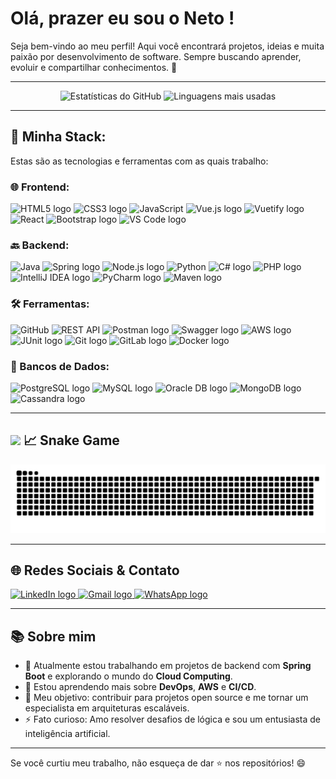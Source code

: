 # Olá, prazer eu sou o Neto !

Seja bem-vindo ao meu perfil! Aqui você encontrará projetos, ideias e muita paixão por desenvolvimento de software. Sempre buscando aprender, evoluir e compartilhar conhecimentos. 🚀

---

<div align="center">
  <img src="https://github-readme-stats.vercel.app/api?username=LuizGuilhes123&hide_title=false&hide_rank=false&show_icons=true&include_all_commits=true&count_private=true&theme=dracula&locale=en&hide_border=false&order=1" height="150" alt="Estatísticas do GitHub" />
  <img src="https://github-readme-stats.vercel.app/api/top-langs?username=NetoNog&locale=en&layout=compact&card_width=320&langs_count=5&theme=dracula&hide_border=false&order=2" height="150" alt="Linguagens mais usadas" />
</div>

---
## 👾 Minha Stack:
Estas são as tecnologias e ferramentas com as quais trabalho:

### 🌐 Frontend:
<div align="left">
  <img src="https://cdn.jsdelivr.net/gh/devicons/devicon/icons/html5/html5-original.svg" height="40" alt="HTML5 logo" />
  <img src="https://cdn.jsdelivr.net/gh/devicons/devicon/icons/css3/css3-original.svg" height="40" alt="CSS3 logo" />
  <img src="https://techstack-generator.vercel.app/js-icon.svg" alt="JavaScript" width="50" height="50" />
  <img src="https://cdn.jsdelivr.net/gh/devicons/devicon/icons/vuejs/vuejs-original.svg" height="40" alt="Vue.js logo" />
  <img src="https://cdn.jsdelivr.net/gh/devicons/devicon/icons/vuetify/vuetify-original.svg" height="40" alt="Vuetify logo" />
  <img src="https://techstack-generator.vercel.app/react-icon.svg" alt="React" width="50" height="50" />
  <img src="https://cdn.jsdelivr.net/gh/devicons/devicon/icons/bootstrap/bootstrap-original.svg" height="40" alt="Bootstrap logo" />
  <img src="https://cdn.jsdelivr.net/gh/devicons/devicon/icons/vscode/vscode-original.svg" height="40" alt="VS Code logo" />
</div>

### 🔙 Backend:
<div align="left">
  <img src="https://techstack-generator.vercel.app/java-icon.svg" alt="Java" width="50" height="50" />
  <img src="https://cdn.jsdelivr.net/gh/devicons/devicon/icons/spring/spring-original.svg" height="40" alt="Spring logo" />
  <img src="https://cdn.jsdelivr.net/gh/devicons/devicon/icons/nodejs/nodejs-original.svg" height="40" alt="Node.js logo" />
  <img src="https://techstack-generator.vercel.app/python-icon.svg" alt="Python" width="50" height="50" />
  <img src="https://cdn.jsdelivr.net/gh/devicons/devicon/icons/csharp/csharp-original.svg" height="40" alt="C# logo" />
  <img src="https://cdn.jsdelivr.net/gh/devicons/devicon/icons/php/php-original.svg" height="40" alt="PHP logo" />
  <img src="https://cdn.jsdelivr.net/gh/devicons/devicon/icons/intellij/intellij-original.svg" height="40" alt="IntelliJ IDEA logo" />
  <img src="https://cdn.jsdelivr.net/gh/devicons/devicon/icons/pycharm/pycharm-original.svg" height="40" alt="PyCharm logo" />
  <img src="https://cdn.jsdelivr.net/gh/devicons/devicon/icons/maven/maven-original.svg" height="40" alt="Maven logo" />
</div>

### 🛠️ Ferramentas:
<div align="left">
  <img src="https://techstack-generator.vercel.app/github-icon.svg" alt="GitHub" width="50" height="50" />
  <img src="https://techstack-generator.vercel.app/restapi-icon.svg" alt="REST API" width="50" height="50" />
  <img src="https://cdn.jsdelivr.net/gh/devicons/devicon/icons/postman/postman-original.svg" height="40" alt="Postman logo" />
  <img src="https://cdn.jsdelivr.net/gh/devicons/devicon/icons/swagger/swagger-original.svg" height="40" alt="Swagger logo" />
  <img src="https://cdn.jsdelivr.net/gh/devicons/devicon/icons/amazonwebservices/amazonwebservices-original-wordmark.svg" height="40" alt="AWS logo" />
  <img src="https://cdn.jsdelivr.net/gh/devicons/devicon/icons/junit/junit-original.svg" height="40" alt="JUnit logo" />
  <img src="https://cdn.jsdelivr.net/gh/devicons/devicon/icons/git/git-original.svg" height="40" alt="Git logo" />
  <img src="https://cdn.jsdelivr.net/gh/devicons/devicon/icons/gitlab/gitlab-original.svg" height="40" alt="GitLab logo" />
  <img src="https://cdn.jsdelivr.net/gh/devicons/devicon/icons/docker/docker-original.svg" height="40" alt="Docker logo" />
</div>

### 💾 Bancos de Dados:
<div align="left">
  <img src="https://cdn.jsdelivr.net/gh/devicons/devicon/icons/postgresql/postgresql-original.svg" height="40" alt="PostgreSQL logo" />
  <img src="https://cdn.jsdelivr.net/gh/devicons/devicon/icons/mysql/mysql-original.svg" height="40" alt="MySQL logo" />
  <img src="https://cdn.jsdelivr.net/gh/devicons/devicon/icons/oracle/oracle-original.svg" height="40" alt="Oracle DB logo" />
  <img src="https://cdn.jsdelivr.net/gh/devicons/devicon/icons/mongodb/mongodb-original.svg" height="40" alt="MongoDB logo" />
  <img src="https://cdn.jsdelivr.net/gh/devicons/devicon/icons/cassandra/cassandra-original.svg" height="40" alt="Cassandra logo" />
</div>

---

## <img src="https://media3.giphy.com/media/LMcB8XospGZO8UQq87/giphy.gif" width="25"> 📈 Snake Game

<div align="center">
  <img src="https://raw.githubusercontent.com/LuizGuilhes123/LuizGuilhes123/output/snake.svg" alt="Snake animation" />
</div>

---

## 🌐 Redes Sociais & Contato
<div align="left">
  <a href="-----------------" target="_blank">
    <img src="https://img.shields.io/static/v1?message=LinkedIn&logo=linkedin&label=&color=0077B5&logoColor=white&labelColor=&style=for-the-badge" height="35" alt="LinkedIn logo" />
  </a>
  <a href="mailto:n.nog@icloud" target="_blank">
    <img src="https://img.shields.io/static/v1?message=Gmail&logo=gmail&label=&color=D14836&logoColor=white&labelColor=&style=for-the-badge" height="35" alt="Gmail logo" />
  </a>
  <a href="-------------" target="_blank">
    <img src="https://img.shields.io/static/v1?message=WhatsApp&logo=whatsapp&label=&color=25D366&logoColor=white&labelColor=&style=for-the-badge" height="35" alt="WhatsApp logo" />
  </a>
</div>

---

## 📚 Sobre mim
- 🔭 Atualmente estou trabalhando em projetos de backend com **Spring Boot** e explorando o mundo do **Cloud Computing**.
- 🌱 Estou aprendendo mais sobre **DevOps**, **AWS** e **CI/CD**.
- 🎯 Meu objetivo: contribuir para projetos open source e me tornar um especialista em arquiteturas escaláveis.
- ⚡ Fato curioso: Amo resolver desafios de lógica e sou um entusiasta de inteligência artificial.

---

Se você curtiu meu trabalho, não esqueça de dar ⭐ nos repositórios! 😄
